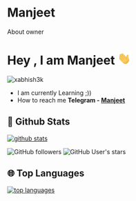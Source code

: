 # Manjeet
About owner
# Hey , I am Manjeet  <img src="https://raw.githubusercontent.com/ABSphreak/ABSphreak/master/gifs/Hi.gif" width="30px">

<p align="left"> <img src="https://komarev.com/ghpvc/?username=abhishek&label=Profile%20views&color=0e75b6&style=plastic" alt="xabhish3k" /> </p>

- I am currently Learning ;))
- How to reach me **Telegram - [Manjeet](https://t.me/Murat_30)**


##  🐙 **Github Stats**

[![github stats](https://github-readme-stats.vercel.app/api?username=xabhish3k&show_icons=true&theme=radical)](https://github.com/kaal0408)

![GitHub followers](https://img.shields.io/github/followers/xabhish3k?color=aqua&label=Followers&style=for-the-badge)
![GitHub User's stars](https://img.shields.io/github/stars/xabhish3k?affiliations=OWNER&color=aqua&style=for-the-badge)


## 🌐 **Top Languages**

[![top languages](https://github-readme-stats.vercel.app/api/top-langs/?username=war-legend&show_icons=true&theme=radical&layout=compact)](https://github.com/kaal0408)

















